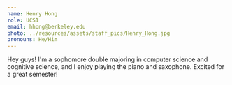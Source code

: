 ```yaml
---
name: Henry Hong
role: UCS1
email: hhong@berkeley.edu
photo: ../resources/assets/staff_pics/Henry_Hong.jpg
pronouns: He/Him
---
```

Hey guys! I'm a sophomore double majoring in computer science and cognitive science, and I enjoy playing the piano and saxophone. Excited for a great semester!